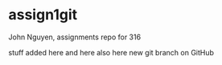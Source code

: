 # assign1git
John Nguyen, assignments repo for 316

stuff added here
and here 
also here
new git branch on GitHub
